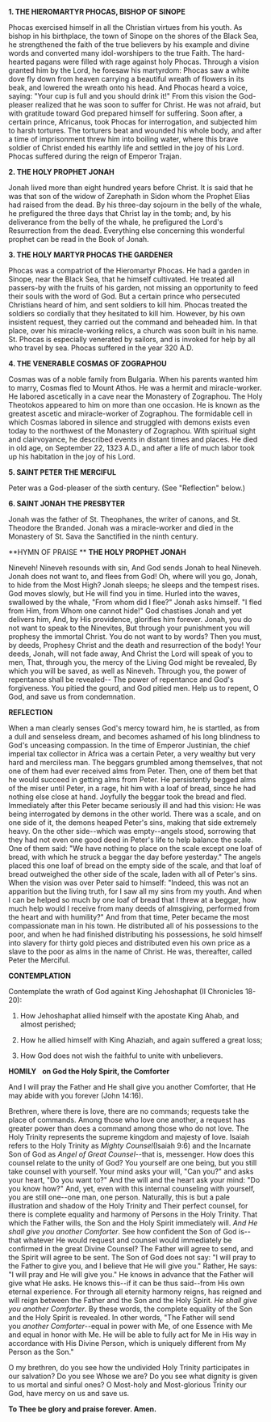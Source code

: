 
**1. THE HIEROMARTYR PHOCAS, BISHOP OF SINOPE**

Phocas exercised himself in all the Christian virtues from his youth. As bishop in his birthplace, the town of Sinope on the shores of the Black Sea, he strengthened the faith of the true believers by his example and divine words and converted many idol-worshipers to the true Faith. The hard-hearted pagans were filled with rage against holy Phocas. Through a vision granted him by the Lord, he foresaw his martyrdom: Phocas saw a white dove fly down from heaven carrying a beautiful wreath of flowers in its beak, and lowered the wreath onto his head. And Phocas heard a voice, saying: "Your cup is full and you should drink it!" From this vision the God-pleaser realized that he was soon to suffer for Christ. He was not afraid, but with gratitude toward God prepared himself for suffering. Soon after, a certain prince, Africanus, took Phocas for interrogation, and subjected him to harsh tortures. The torturers beat and wounded his whole body, and after a time of imprisonment threw him into boiling water, where this brave soldier of Christ ended his earthly life and settled in the joy of his Lord. Phocas suffered during the reign of Emperor Trajan.

**2. THE HOLY PROPHET JONAH**

Jonah lived more than eight hundred years before Christ. It is said that he was that son of the widow of Zarephath in Sidon whom the Prophet Elias had raised from the dead. By his three-day sojourn in the belly of the whale, he prefigured the three days that Christ lay in the tomb; and, by his deliverance from the belly of the whale, he prefigured the Lord's Resurrection from the dead. Everything else concerning this wonderful prophet can be read in the Book of Jonah.

**3. THE HOLY MARTYR PHOCAS THE GARDENER**

Phocas was a compatriot of the Hieromartyr Phocas. He had a garden in Sinope, near the Black Sea, that he himself cultivated. He treated all passers-by with the fruits of his garden, not missing an opportunity to feed their souls with the word of God. But a certain prince who persecuted Christians heard of him, and sent soldiers to kill him. Phocas treated the soldiers so cordially that they hesitated to kill him. However, by his own insistent request, they carried out the command and beheaded him. In that place, over his miracle-working relics, a church was soon built in his name. St. Phocas is especially venerated by sailors, and is invoked for help by all who travel by sea. Phocas suffered in the year 320 A.D.

**4. THE VENERABLE COSMAS OF ZOGRAPHOU**

Cosmas was of a noble family from Bulgaria. When his parents wanted him to marry, Cosmas fled to Mount Athos. He was a hermit and miracle-worker. He labored ascetically in a cave near the Monastery of Zographou. The Holy Theotokos appeared to him on more than one occasion. He is known as the greatest ascetic and miracle-worker of Zographou. The formidable cell in which Cosmas labored in silence and struggled with demons exists even today to the northwest of the Monastery of Zographou. With spiritual sight and clairvoyance, he described events in distant times and places. He died in old age, on September 22, 1323 A.D., and after a life of much labor took up his habitation in the joy of his Lord.

**5. SAINT PETER THE MERCIFUL**

Peter was a God-pleaser of the sixth century. (See "Reflection" below.) 

**6. SAINT JONAH THE PRESBYTER**

Jonah was the father of St. Theophanes, the writer of canons, and St. Theodore the Branded. Jonah was a miracle-worker and died in the Monastery of St. Sava the Sanctified in the ninth century.


**HYMN OF PRAISE
**
**THE HOLY PROPHET JONAH**

Nineveh! Nineveh resounds with sin,
And God sends Jonah to heal Nineveh.
Jonah does not want to, and flees from God!
Oh, where will you go, Jonah, to hide from the Most High?
Jonah sleeps; he sleeps and the tempest rises.
God moves slowly, but He will find you in time.
Hurled into the waves, swallowed by the whale,
"From whom did I flee?" Jonah asks himself.
"I fled from Him, from Whom one cannot hide!"
God chastises Jonah and yet delivers him,
And, by His providence, glorifies him forever.
Jonah, you do not want to speak to the Ninevites,
But through your punishment you will prophesy the immortal Christ.
You do not want to by words? Then you must, by deeds,
Prophesy Christ and the death and resurrection of the body!
Your deeds, Jonah, will not fade away,
And Christ the Lord will speak of you to men,
That, through you, the mercy of the Living God might be revealed,
By which you will be saved, as well as Nineveh.
Through you, the power of repentance shall be revealed--
The power of repentance and God's forgiveness.
You pitied the gourd, and God pitied men.
Help us to repent, O God, and save us from condemnation.


**REFLECTION**


When a man clearly senses God's mercy toward him, he is startled, as from a dull and senseless dream, and becomes ashamed of his long blindness to God's unceasing compassion. In the time of Emperor Justinian, the chief imperial tax collector in Africa was a certain Peter, a very wealthy but very hard and merciless man. The beggars grumbled among themselves, that not one of them had ever received alms from Peter. Then, one of them bet that he would succeed in getting alms from Peter. He persistently begged alms of the miser until Peter, in a rage, hit him with a loaf of bread, since he had nothing else close at hand. Joyfully the beggar took the bread and fled. Immediately after this Peter became seriously ill and had this vision: He was being interrogated by demons in the other world. There was a scale, and on one side of it, the demons heaped Peter's sins, making that side extremely heavy. On the other side--which was empty--angels stood, sorrowing that they had not even one good deed in Peter's life to help balance the scale. One of them said: "We have nothing to place on the scale except one loaf of bread, with which he struck a beggar the day before yesterday." The angels placed this one loaf of bread on the empty side of the scale, and that loaf of bread outweighed the other side of the scale, laden with all of Peter's sins. When the vision was over Peter said to himself: "Indeed, this was not an apparition but the living truth, for I saw all my sins from my youth. And when I can be helped so much by one loaf of bread that I threw at a beggar, how much help would I receive from many deeds of almsgiving, performed from the heart and with humility?" And from that time, Peter became the most compassionate man in his town. He distributed all of his possessions to the poor, and when he had finished distributing his possessions, he sold himself into slavery for thirty gold pieces and distributed even his own price as a slave to the poor as alms in the name of Christ. He was, thereafter, called Peter the Merciful.



**CONTEMPLATION**


Contemplate the wrath of God against King Jehoshaphat (II Chronicles 18-20):

1.  How Jehoshaphat allied himself with the apostate King Ahab, and almost perished;

1.  How he allied himself with King Ahaziah, and again suffered a great loss;

1.  How God does not wish the faithful to unite with unbelievers.


**HOMILY**
 
**on God the Holy Spirit, the Comforter**


And I will pray the Father and He shall give you another Comforter, that He may abide with you forever (John 14:16).

Brethren, where there is love, there are no commands; requests take the place of commands. Among those who love one another, a request has greater power than does a command among those who do not love. The Holy Trinity represents the supreme kingdom and majesty of love. Isaiah refers to the Holy Trinity as *Mighty Counsel*(Isaiah 9:6) and the Incarnate Son of God as *Angel of Great Counsel*--that is, messenger. How does this counsel relate to the unity of God? You yourself are one being, but you still take counsel with yourself. Your mind asks your will, "Can you?" and asks your heart, "Do you want to?" And the will and the heart ask your mind: "Do you know how?" And, yet, even with this internal counseling with yourself, you are still one--one man, one person. Naturally, this is but a pale illustration and shadow of the Holy Trinity and Their perfect counsel, for there is complete equality and harmony of Persons in the Holy Trinity. That which the Father wills, the Son and the Holy Spirit immediately will. *And He shall give you another Comforter*. See how confident the Son of God is--that whatever He would request and counsel would immediately be confirmed in the great Divine Counsel? The Father will agree to send, and the Spirit will agree to be sent. The Son of God does not say: "I will pray to the Father to give you, and I believe that He will give you." Rather, He says: "I will pray and He will give you." He knows in advance that the Father will give what He asks. He knows this--if it can be thus said--from His own eternal experience. For through all eternity harmony reigns, has reigned and will reign between the Father and the Son and the Holy Spirit. *He shall give you another Comforter*. By these words, the complete equality of the Son and the Holy Spirit is revealed. In other words, "The Father will send you *another Comforter*--equal in power with Me, of one Essence with Me and equal in honor with Me. He will be able to fully act for Me in His way in accordance with His Divine Person, which is uniquely different from My Person as the Son."

O my brethren, do you see how the undivided Holy Trinity participates in our salvation? Do you see Whose we are? Do you see what dignity is given to us mortal and sinful ones? O Most-holy and Most-glorious Trinity our God, have mercy on us and save us.

**To Thee be glory and praise forever. Amen.**

